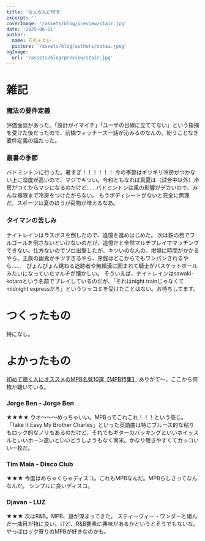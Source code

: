 ```yaml
---
title: 'なんなんだMPB'
excerpt: ''
coverImage: '/assets/blog/preview/stair.jpg'
date: '2025-06-11'
author:
  name: 花初そたい
  picture: '/assets/blog/authors/sotai.jpeg'
ogImage:
  url: '/assets/blog/preview/stair.jpg'
---
```

# 雑記
### 魔法の要件定義
評価面談があった。「設計がイマイチ」「ユーザの目線に立ててない」という指摘を受けた後だったので、前橋ウィッチーズ一話が沁みるのなんの。紛うことなき要件定義の話だった。

### 最暑の季節
バドミントンに行った。暑すぎ！！！！！！
今の季節はギリギリ冷房がつかない上に湿度が高いので、マジでキツい。令和ともなれば真夏は（試合中以外）冷房がつくからマシになるのだけど……バドミントンは風の影響がデカいので、みんな極限まで冷房をつけたがらない。
もうボディシートがないと完全に無理だ。スポーツは夏のほうが荷物が増えるなあ。

### タイマンの苦しみ
ナイトレインはラスボスを倒したので、追憶を進めはじめた。
次は鉄の目でフルゴールを倒さないといけないのだが、追憶だと全然マルチプレイでマッチングできない。仕方ないのでソロ出撃したが、キツいのなんの。坩堝に時間がかかるやら、王族の幽鬼がキツすぎるやら、序盤はどこからでもワンパンされるやら……　ぴょんぴょん跳ねる追跡者や無頼漢に囲まれて騎士がバスケットボールみたいになっていたマルチが懐かしい。
そういえば、ナイトレインはsawaki-kotaroという名前でプレイしているのだが、「それはnight trainじゃなくてmidnight expressだろ」というツッコミを受けたことはない。お待ちしてます。

# つくったもの
特になし。

# よかったもの
[初めて聴く人にオススメのMPB名盤10選【MPB特集】](https://www.musicapopbrasil-kansokujo.com/mpb-for-beginners/)
ありがて～。ここから何枚か聴いている。

### Jorge Ben - Jorge Ben
★★★★
ウオ～～～めっちゃいい。MPBってこれこれ！！！という感じ。「Take It Easy My Brother Charles」といった英語曲は特にブルース的な粘りもロック的なノリもあるのだけど、それでもギターのバッキングといいホイッスルといいホーン遣いといいどうしようもなく南米。かなり聴きやすくてカッコいい一枚だ。

### Tim Maia - Disco Club
★★★
今度はめちゃくちゃディスコ。これもMPBなんだ。MPBらしさってなんなんだ。
シンプルに良いディスコ。

### Djavan - LUZ
★★★
次はR&B。MPB、謎が深まってきた。
スティーヴィー・ワンダーと組んだ一曲目が特に良い。けど、R&B要素に興味があるかというとそうでもないな。やっぱロック寄りのMPBが好きなのかも。